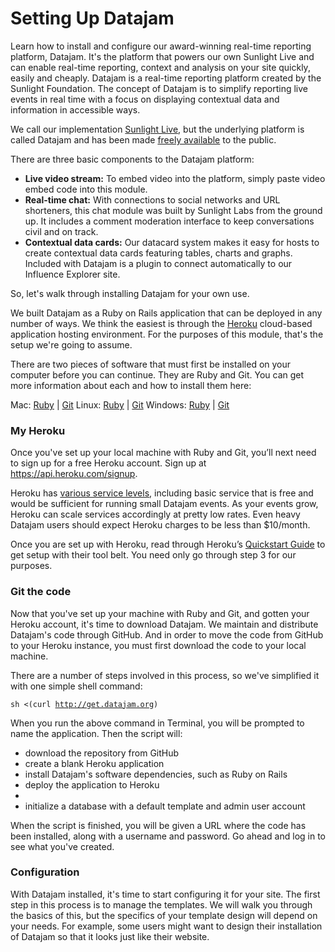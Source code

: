 <h1>Setting Up Datajam</h1>

Learn how to install and configure our award-winning real-time reporting platform, Datajam. It's the platform that powers our own Sunlight Live and can enable real-time reporting, context and analysis on your site quickly, easily and cheaply.
Datajam is a real-time reporting platform created by the Sunlight Foundation. The concept of Datajam is to simplify reporting live events in real time with a focus on displaying contextual data and information in accessible ways.

We call our implementation <a href="http://sunlightlive.com">Sunlight Live</a>, but the underlying platform is called Datajam and has been made <a href="https://github.com/sunlightlabs/datajam/">freely available</a> to the public.

There are three basic components to the Datajam platform:
<ul>
<li><b>Live video stream:</b> To embed video into the platform, simply paste video embed code into this module.</li>
<li><b>Real-time chat:</b> With connections to social networks and URL shorteners, this chat module was built by Sunlight Labs from the ground up. It includes a comment moderation interface to keep conversations civil and on track.</li>
<li><b>Contextual data cards:</b> Our datacard system makes it easy for hosts to create contextual data cards featuring tables, charts and graphs. Included with Datajam is a plugin to connect automatically to our Influence Explorer site.</li>
</ul>

So, let's walk through installing Datajam for your own use.

We built Datajam as a Ruby on Rails application that can be deployed in any number of ways. We think the easiest is through the <a href="heroku.com">Heroku</a> cloud-based application hosting environment. For the purposes of this module, that's the setup we're going to assume.

There are two pieces of software that must first be installed on your computer before you can continue. They are Ruby and Git. You can get more information about each and how to install them here:

Mac: <a href="http://mxcl.github.com/homebrew/">Ruby</a> | <a href="http://code.google.com/p/git-osx-installer">Git</a>
Linux: <a href="http://www.ruby-lang.org/en/downloads/">Ruby</a> | <a href="http://git-scm.com/book/en/Getting-Started-Installing-Git">Git</a>
Windows: <a href="http://rubyinstaller.org/">Ruby</a> | <a href="http://code.google.com/p/msysgit">Git</a>

<h3>My Heroku</h3>

<p>Once you've set up your local machine with Ruby and Git, you&#8217;ll next need to sign up for a free Heroku account. Sign up at <a href="https://api.heroku.com/signup">https://api.heroku.com/signup</a>.</p> Heroku has <a href="http://www.heroku.com/pricing#0-0">various service levels</a>, including basic service that is free and would be sufficient for running small Datajam events. As your events grow, Heroku can scale services accordingly at pretty low rates. Even heavy Datajam users should expect Heroku charges to be less than $10/month.

<p>Once you are set up with Heroku, read through Heroku&#8217;s <a href="http://devcenter.heroku.com/articles/quickstart">Quickstart Guide</a> to get setup with their tool belt. You need only go through step 3 for our purposes.</p>

<h3>Git the code</h3>

Now that you've set up your machine with Ruby and Git, and gotten your Heroku account, it's time to download Datajam. We maintain and distribute Datajam's code through GitHub. And in order to move the code from GitHub to your Heroku instance, you must first download the code to your local machine.

There are a number of steps involved in this process, so we've simplified it with one simple shell command:

<code>sh <(curl http://get.datajam.org)</code>

When you run the above command in Terminal, you will be prompted to name the application. Then the script will:

<ul>
<li>download the repository from GitHub</li>
<li>create a blank Heroku application</li>
<li>install Datajam's software dependencies, such as Ruby on Rails</li>
<li>deploy the application to Heroku<li>
<li>initialize a database with a default template and admin user account</li>
</ul>

When the script is finished, you will be given a URL where the code has been installed, along with a username and password. Go ahead and log in to see what you've created.

<h3>Configuration</h3>

With Datajam installed, it's time to start configuring it for your site. The first step in this process is to manage the templates. We will walk you through the basics of this, but the specifics of your template design will depend on your needs. For example, some users might want to design their installation of Datajam so that it looks just like their website.
